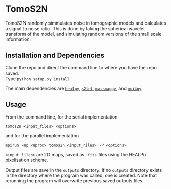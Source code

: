 # TomoS2N

TomoS2N randomly simmulates noise in tomographic models and calculates a signal to noise ratio. This is done by taking the spherical wavelet transform of the model, and simulating random versions of the small scale information.

## Installation and Dependencies

Clone the repo and direct the command line to where you have the repo saved.  
Type `python setup.py install`

The main dependencies are [`healpy`](https://healpy.readthedocs.io/), [`s2let`](http://astro-informatics.github.io/s2let/), [`massmappy`](https://astro-informatics.github.io/massmappy/), and [`mpi4py`](https://mpi4py.readthedocs.io/).

## Usage

From the command line, for the serial implementation

`tomos2n <input_files> <options>`

and for the parallel implementation

`mpirun -np <nproc> tomos2n <input_riles> -P <options>`

`<input_files>` are 2D maps, saved as `.fits` files using the HEALPix pixelisation scheme.

Output files are save in the `outputs` directory.  If no `outputs` directory exists in the directory where the program was called, one is created.  Note that rerunning the program will overwrite previous saved outputs files.

